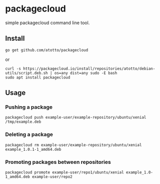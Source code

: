 # packagecloud

simple packagecloud command line tool.

## Install

    go get github.com/atotto/packagecloud

or

    curl -s https://packagecloud.io/install/repositories/atotto/debian-utils/script.deb.sh | os=any dist=any sudo -E bash
    sudo apt install packagecloud

## Usage

### Pushing a package

    packagecloud push example-user/example-repository/ubuntu/xenial /tmp/example.deb
    
### Deleting a package

    packagecloud rm example-user/example-repository/ubuntu/xenial example_1.0.1-1_amd64.deb

### Promoting packages between repositories

    packagecloud promote example-user/repo1/ubuntu/xenial example_1.0-1_amd64.deb example-user/repo2
